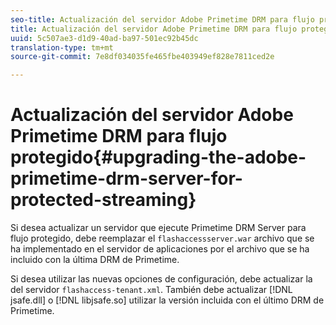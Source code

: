 ```yaml
---
seo-title: Actualización del servidor Adobe Primetime DRM para flujo protegido
title: Actualización del servidor Adobe Primetime DRM para flujo protegido
uuid: 5c507ae3-d1d9-40ad-ba97-501ec92b45dc
translation-type: tm+mt
source-git-commit: 7e8df034035fe465fbe403949ef828e7811ced2e

---
```



# Actualización del servidor Adobe Primetime DRM para flujo protegido{#upgrading-the-adobe-primetime-drm-server-for-protected-streaming}

Si desea actualizar un servidor que ejecute Primetime DRM Server para flujo protegido, debe reemplazar el `flashaccessserver.war` archivo que se ha implementado en el servidor de aplicaciones por el archivo que se ha incluido con la última DRM de Primetime.

Si desea utilizar las nuevas opciones de configuración, debe actualizar la del servidor `flashaccess-tenant.xml`. También debe actualizar [!DNL jsafe.dll] o [!DNL libjsafe.so] utilizar la versión incluida con el último DRM de Primetime.
